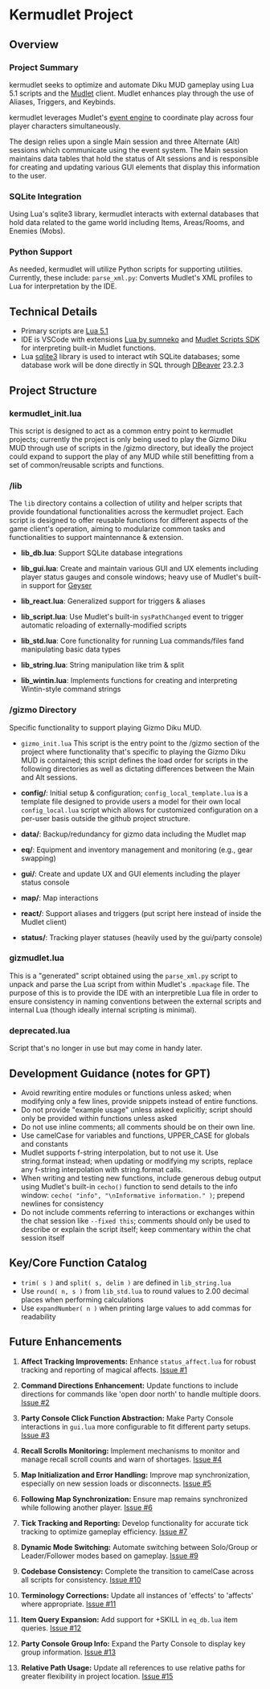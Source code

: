 # Kermudlet Project

## Overview

### Project Summary
kermudlet seeks to optimize and automate Diku MUD gameplay using Lua 5.1 scripts and the [Mudlet](https://www.mudlet.org/)
client. Mudlet enhances play through the use of Aliases, Triggers, and Keybinds.

kermudlet leverages Mudlet's [event engine](https://wiki.mudlet.org/w/Manual:Event_Engine) to coordinate play across four
player characters simultaneously.

The design relies upon a single Main session and three Alternate (Alt) sessions which communicate using the event system.
The Main session maintains data tables that hold the status of Alt sessions and is responsible for creating and updating
various GUI elements that display this information to the user.

### SQLite Integration
Using Lua's sqlite3 library, kermudlet interacts with external databases that hold data related to the game world
including Items, Areas/Rooms, and Enemies (Mobs).

### Python Support
As needed, kermudlet will utilize Python scripts for supporting utilities. Currently, these include:
`parse_xml.py`: Converts Mudlet's XML profiles to Lua for interpretation by the IDE.

## Technical Details
- Primary scripts are [Lua 5.1](https://www.lua.org/manual/5.1/)
- IDE is VSCode with extensions [Lua by sumneko](https://luals.github.io/) and
[Mudlet Scripts SDK](https://marketplace.visualstudio.com/items?itemName=Delwing.mudlet-scripts-sdk) for interpreting
built-in Mudlet functions.
- Lua [sqlite3](http://lua.sqlite.org/index.cgi/doc/tip/doc/lsqlite3.wiki) library is used to interact wtih SQLite
databases; some database work will be done directly in SQL through [DBeaver](https://dbeaver.io/) 23.2.3

## Project Structure

### kermudlet_init.lua
This script is designed to act as a common entry point to kermudlet projects; currently the project is only being
used to play the Gizmo Diku MUD through use of scripts in the /gizmo directory, but ideally the project could
expand to support the play of any MUD while still benefitting from a set of common/reusable scripts and functions.

### /lib
The `lib` directory contains a collection of utility and helper scripts that provide foundational functionalities
across the kermudlet project. Each script is designed to offer reusable functions for different aspects of the game
client's operation, aiming to modularize common tasks and functionalities to support maintennance & extension.

- **lib_db.lua**: Support SQLite database integrations

- **lib_gui.lua**: Create and maintain various GUI and UX elements including player status gauges and console windows;
heavy use of Mudlet's built-in support for [Geyser](https://wiki.mudlet.org/w/Manual:Geyser)

- **lib_react.lua**: Generalized support for triggers & aliases

- **lib_script.lua**: Use Mudlet's built-in `sysPathChanged` event to trigger automatic reloading of externally-modified scripts

- **lib_std.lua**: Core functionality for running Lua commands/files fand manipulating basic data types

- **lib_string.lua**: String manipulation like trim & split

- **lib_wintin.lua**: Implements functions for creating and interpreting Wintin-style command strings

### /gizmo Directory
Specific functionality to support playing Gizmo Diku MUD.

- `gizmo_init.lua` This script is the entry point to the /gizmo section of the project where functionality that's specific to
playing the Gizmo Diku MUD is contained; this script defines the load order for scripts in the following directories as well
as dictating differences between the Main and Alt sessions.

- **config/**: Initial setup & configuration; `config_local_template.lua` is a template file designed to provide users a model
for their own local `config_local.lua` script which allows for customized configuration on a per-user basis outside the
github project structure.
- **data/**: Backup/redundancy for gizmo data including the Mudlet map
- **eq/**: Equipment and inventory management and monitoring (e.g., gear swapping)
- **gui/**: Create and update UX and GUI elements including the player status console
- **map/**: Map interactions
- **react/**: Support aliases and triggers (put script here instead of inside the Mudlet client)
- **status/**: Tracking player statuses (heavily used by the gui/party console)

### gizmudlet.lua
This is a "generated" script obtained using the `parse_xml.py` script to unpack and parse the Lua script from within Mudlet's
`.mpackage` file. The purpose of this is to provide the IDE with an interpretible Lua file in order to ensure consistency
in naming conventions between the external scripts and internal Lua (though ideally internal scripting is minimal).

### deprecated.lua
Script that's no longer in use but may come in handy later.

## Development Guidance (notes for GPT)
- Avoid rewriting entire modules or functions unless asked; when modifying only a few lines, provide snippets instead of
entire functions.
- Do not provide "example usage" unless asked explicitly; script should only be provided within functions unless asked
- Do not use inline comments; all comments should be on their own line.
- Use camelCase for variables and functions, UPPER_CASE for globals and constants
- Mudlet supports f-string interpolation, but to not use it. Use string.format instead; when updating or modifying my scripts,
replace any f-string interpolation with string.format calls.
- When writing and testing new functions, include generous debug output using Mudlet's built-in `cecho()` function to send
details to the info window: `cecho( "info", "\nInformative information." )`; prepend newlines for consistency
- Do not include comments referring to interactions or exchanges within the chat session like `--fixed this`; comments
should only be used to describe or explain the script itself; keep commentary within the chat session itself

## Key/Core Function Catalog
- `trim( s )` and `split( s, delim )` are defined in `lib_string.lua`
- Use `round( n, s )` from `lib_std.lua` to round values to 2.00 decimal places when performing calculations
- Use `expandNumber( n )` when printing large values to add commas for readability

## Future Enhancements

1. **Affect Tracking Improvements:** Enhance `status_affect.lua` for robust tracking and reporting of magical affects. [Issue #1](https://github.com/kerchunkwow/kermudlet/issues/1)

2. **Command Directions Enhancement:** Update functions to include directions for commands like 'open door north' to handle multiple doors. [Issue #2](https://github.com/kerchunkwow/kermudlet/issues/2)

3. **Party Console Click Function Abstraction:** Make Party Console interactions in `gui.lua` more configurable to fit different party setups. [Issue #3](https://github.com/kerchunkwow/kermudlet/issues/3)

4. **Recall Scrolls Monitoring:** Implement mechanisms to monitor and manage recall scroll counts and warn of shortages. [Issue #4](https://github.com/kerchunkwow/kermudlet/issues/4)

5. **Map Initialization and Error Handling:** Improve map synchronization, especially on new session loads or disconnects. [Issue #5](https://github.com/kerchunkwow/kermudlet/issues/5)

6. **Following Map Synchronization:** Ensure map remains synchronized while following another player. [Issue #6](https://github.com/kerchunkwow/kermudlet/issues/6)

7. **Tick Tracking and Reporting:** Develop functionality for accurate tick tracking to optimize gameplay efficiency. [Issue #7](https://github.com/kerchunkwow/kermudlet/issues/7)

8. **Dynamic Mode Switching:** Automate switching between Solo/Group or Leader/Follower modes based on gameplay. [Issue #9](https://github.com/kerchunkwow/kermudlet/issues/9)

9. **Codebase Consistency:** Complete the transition to camelCase across all scripts for consistency. [Issue #10](https://github.com/kerchunkwow/kermudlet/issues/10)

10. **Terminology Corrections:** Update all instances of 'effects' to 'affects' where appropriate. [Issue #11](https://github.com/kerchunkwow/kermudlet/issues/11)

11. **Item Query Expansion:** Add support for +SKILL in `eq_db.lua` item queries. [Issue #12](https://github.com/kerchunkwow/kermudlet/issues/12)

12. **Party Console Group Info:** Expand the Party Console to display key group information. [Issue #13](https://github.com/kerchunkwow/kermudlet/issues/13)

13. **Relative Path Usage:** Update all references to use relative paths for greater flexibility in project location. [Issue #15](https://github.com/kerchunkwow/kermudlet/issues/15)


